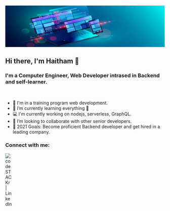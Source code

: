 <!-- [![Header](https://raw.githubusercontent.com/HaithamAjaj/main/HAITHAM.png "Header")](https://some-url.dev/) -->

<!-- ![Header](https://github.com/HaithamAjaj/HaithamAjaj/blob/main/HAITHAM.png) -->
![](https://github.com/HaithamAjaj/HaithamAjaj/blob/main/web-development-neko2.jpg)

## Hi there, I'm Haitham 👋 

### I'm a Computer Engineer, Web Developer intrased in Backend and self-learner.
<br/>

- 🔭 I'm in a training program web development.
- 🌱 I’m currently learning everything 🤣
- 💻 I'm currently working on nodejs, serverless, GraphQL.
- 👯 I’m looking to collaborate with other senior developers.
- 🥅 2021 Goals: Become proficient Backend developer and get hired in a leading company.

### Connect with me:

[<img align="left" alt="codeSTACKr | LinkedIn" width="22px" src="https://cdn.jsdelivr.net/npm/simple-icons@v3/icons/linkedin.svg" />][linkedin]


[linkedin]: https://www.linkedin.com/in/haitham-ajaj



<!--
**HaithamAjaj/HaithamAjaj** is a ✨ _special_ ✨ repository because its `README.md` (this file) appears on your GitHub profile.

Here are some ideas to get you started:

- 🔭 I’m currently working on ...
- 🌱 I’m currently learning ...
- 👯 I’m looking to collaborate on ...
- 🤔 I’m looking for help with ...
- 💬 Ask me about ...
- 📫 How to reach me: ...
- 😄 Pronouns: ...
- ⚡ Fun fact: ...
-->
